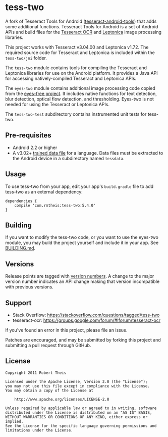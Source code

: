 # tess-two

A fork of Tesseract Tools for Android 
([tesseract-android-tools][tesseract-android-tools]) that adds some
additional functions. Tesseract Tools for Android is a set of Android APIs and
build files for the [Tesseract OCR][tesseract-ocr] and [Leptonica][leptonica] 
image processing libraries.

This project works with Tesseract v3.04.00 and Leptonica v1.72. The 
required source code for Tesseract and Leptonica is included within the 
`tess-two/jni` folder.

The `tess-two` module contains tools for compiling the Tesseract and Leptonica
libraries for use on the Android platform. It provides a Java API for accessing 
natively-compiled Tesseract and Leptonica APIs.

The `eyes-two` module contains additional image processing code copied from the
[eyes-free project][eyes-free]. It includes native functions for text detection,
blur detection, optical flow detection, and thresholding. Eyes-two is not needed
for using the Tesseract or Leptonica APIs.

The `tess-two-test` subdirectory contains instrumented unit tests for tess-two.

## Pre-requisites

* Android 2.2 or higher
* A v3.02+ [trained data file][tessdata] for a language. Data files must be 
extracted to the Android device in a subdirectory named `tessdata`.

## Usage

To use tess-two from your app, edit your app's `build.gradle` file to add 
tess-two as an external dependency:

	dependencies {
	    compile 'com.rmtheis:tess-two:5.4.0'
	}

## Building

If you want to modify the tess-two code, or you want to use the eyes-two module,
you may build the project yourself and include it in your app. See
[BUILDING.md](BUILDING.md).


## Versions

Release points are tagged with [version numbers][semantic-versioning]. A change 
to the major version number indicates an API change making that version 
incompatible with previous versions.

## Support

* Stack Overflow: https://stackoverflow.com/questions/tagged/tess-two
* tesseract-ocr: https://groups.google.com/forum/#!forum/tesseract-ocr

If you've found an error in this project, please file an issue.

Patches are encouraged, and may be submitted by forking this project and 
submitting a pull request through GitHub. 

## License

    Copyright 2011 Robert Theis

    Licensed under the Apache License, Version 2.0 (the "License");
    you may not use this file except in compliance with the License.
    You may obtain a copy of the License at

        http://www.apache.org/licenses/LICENSE-2.0

    Unless required by applicable law or agreed to in writing, software
    distributed under the License is distributed on an "AS IS" BASIS,
    WITHOUT WARRANTIES OR CONDITIONS OF ANY KIND, either express or implied.
    See the License for the specific language governing permissions and
    limitations under the License.


[tesseract-android-tools]: https://github.com/alanv/tesseract-android-tools
[tesseract-ocr]: https://github.com/tesseract-ocr/tesseract
[leptonica]: http://www.leptonica.com/
[eyes-free]: https://code.google.com/p/eyes-free/
[tessdata]: https://github.com/tesseract-ocr/tessdata
[semantic-versioning]: http://semver.org
[stackoverflow]: https://stackoverflow.com/
